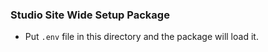 
### Studio Site Wide Setup Package

* Put `.env` file in this directory and the package will load it.
